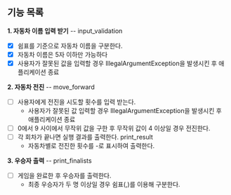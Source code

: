 ## 기능 목록

**1. 자동차 이름 입력 받기** -- input_validation
- [x] 쉼표를 기준으로 자동차 이름을 구분한다.
- [x] 자동차 이름은 5자 이하만 가능하다
- [x] 사용자가 잘못된 값을 입력할 경우 IllegalArgumentException을 발생시킨 후 애플리케이션 종료

**2. 자동차 전진** -- move_forward
- [ ] 사용자에게 전진을 시도할 횟수를 입력 받는다.
  - 사용자가 잘못된 값 입력할 경우 IllegalArgumentException을 발생시킨 후 애플리케이션 종료
- [ ] 0에서 9 사이에서 무작위 값을 구한 후 무작위 값이 4 이상일 경우 전진한다.
- [ ] 각 회차가 끝나면 실행 결과를 출력한다. print_result
  - 자동차별로 전진한 횟수를 -로 표시하여 출력한다.

**3. 우승자 출력** -- print_finalists
- [ ] 게임을 완료한 후 우승자를 출력한다.
  - 최종 우승자가 두 명 이상일 경우 쉼표(,)를 이용해 구분한다.